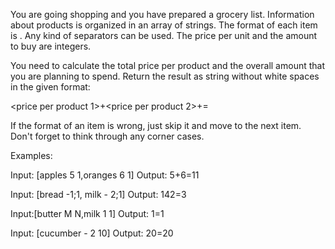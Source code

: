You are going shopping and you have prepared a grocery list.
Information about products is organized in an array of strings.
The format of each item is <product> <price per unit> <amount
to buy>. Any kind of separators can be used. The price per unit
and the amount to buy are integers.

You need to calculate the total price per product and the overall
amount that you are planning to spend. Return the result as
string without white spaces in the given format:

<price per product 1>+<price per product 2>+<price
per product N>=<total planned expenses>

If the format of an item is wrong, just skip it and move to the next
item. Don't forget to think through any corner cases.

Examples:

Input: [apples 5 1,oranges 6 1]
Output: 5+6=11

Input: [bread -1;1, milk - 2;1]
Output: 142=3

 

Input:[butter M N,milk 1 1]
Output: 1=1

Input: [cucumber - 2 10]
Output: 20=20
